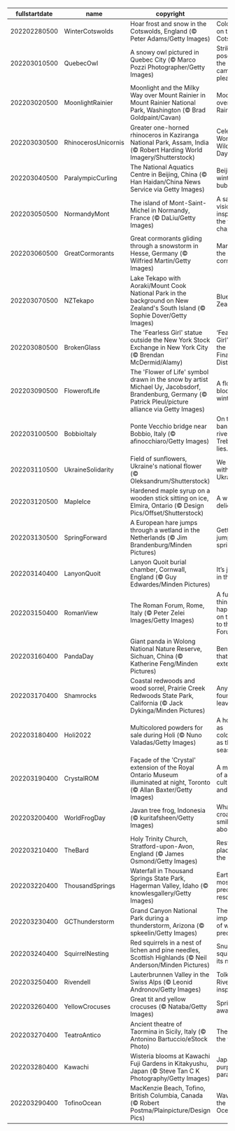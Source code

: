 |fullstartdate|name|copyright|title|image|
|--|--|--|--|--|
202202280500|WinterCotswolds|Hoar frost and snow in the Cotswolds, England (© Peter Adams/Getty Images)|Cold falls on the Cotswolds|![](/en-CA/2022/03/202202280500WinterCotswolds.jpg)|
202203010500|QuebecOwl|A snowy owl pictured in Quebec City (© Marco Pozzi Photographer/Getty Images)|Strike a pose for the camera, please!|![](/en-CA/2022/03/202203010500QuebecOwl.jpg)|
202203020500|MoonlightRainier|Moonlight and the Milky Way over Mount Rainier in Mount Rainier National Park, Washington (© Brad Goldpaint/Cavan)|Moonlight over Mount Rainier|![](/en-CA/2022/03/202203020500MoonlightRainier.jpg)|
202203030500|RhinocerosUnicornis|Greater one-horned rhinoceros in Kaziranga National Park, Assam, India (© Robert Harding World Imagery/Shutterstock)|Celebrating World Wildlife Day|![](/en-CA/2022/03/202203030500RhinocerosUnicornis.jpg)|
202203040500|ParalympicCurling|The National Aquatics Centre in Beijing, China (© Han Haidan/China News Service via Getty Images)|Beijing’s winter bubble|![](/en-CA/2022/03/202203040500ParalympicCurling.jpg)|
202203050500|NormandyMont|The island of Mont-Saint-Michel in Normandy, France (© DaLiu/Getty Images)|A saintly vision inspired the first chapel|![](/en-CA/2022/03/202203050500NormandyMont.jpg)|
202203060500|GreatCormorants|Great cormorants gliding through a snowstorm in Hesse, Germany (© Wilfried Martin/Getty Images)|March of the cormorants|![](/en-CA/2022/03/202203060500GreatCormorants.jpg)|
202203070500|NZTekapo|Lake Tekapo with Aoraki/Mount Cook National Park in the background on New Zealand's South Island (© Sophie Dover/Getty Images)|Blue Zealand|![](/en-CA/2022/03/202203070500NZTekapo.jpg)|
202203080500|BrokenGlass|The 'Fearless Girl' statue outside the New York Stock Exchange in New York City (© Brendan McDermid/Alamy)|‘Fearless Girl’ rules the Financial District|![](/en-CA/2022/03/202203080500BrokenGlass.jpg)|
202203090500|FlowerofLife|The 'Flower of Life' symbol drawn in the snow by artist Michael Uy, Jacobsdorf, Brandenburg, Germany (© Patrick Pleul/picture alliance via Getty Images)|A flower blooms in winter|![](/en-CA/2022/03/202203090500FlowerofLife.jpg)|
202203100500|BobbioItaly|Ponte Vecchio bridge near Bobbio, Italy (© afinocchiaro/Getty Images)|On the left bank of the river Trebbia, lies...|![](/en-CA/2022/03/202203100500BobbioItaly.jpg)|
202203110500|UkraineSolidarity|Field of sunflowers, Ukraine's national flower (© Oleksandrum/Shutterstock)|We stand with Ukraine|![](/en-CA/2022/03/202203110500UkraineSolidarity.jpg)|
202203120500|MapleIce|Hardened maple syrup on a wooden stick sitting on ice, Elmira, Ontario (© Design Pics/Offset/Shutterstock)|A winter delicacy|![](/en-CA/2022/03/202203120500MapleIce.jpg)|
202203130500|SpringForward|A European hare jumps through a wetland in the Netherlands (© Jim Brandenburg/Minden Pictures)|Getting a jump on spring|![](/en-CA/2022/03/202203130500SpringForward.jpg)|
202203140400|LanyonQuoit|Lanyon Quoit burial chamber, Cornwall, England (© Guy Edwardes/Minden Pictures)|It’s just pi in the sky...|![](/en-CA/2022/03/202203140400LanyonQuoit.jpg)|
202203150400|RomanView|The Roman Forum, Rome, Italy (© Peter Zelei Images/Getty Images)|A funny thing happened on the way to the Forum…|![](/en-CA/2022/03/202203150400RomanView.jpg)|
202203160400|PandaDay|Giant panda in Wolong National Nature Reserve, Sichuan, China (© Katherine Feng/Minden Pictures)|Beneath that cuddly exterior...|![](/en-CA/2022/03/202203160400PandaDay.jpg)|
202203170400|Shamrocks|Coastal redwoods and wood sorrel, Prairie Creek Redwoods State Park, California (© Jack Dykinga/Minden Pictures)|Any with four leaves?|![](/en-CA/2022/03/202203170400Shamrocks.jpg)|
202203180400|Holi2022|Multicolored powders for sale during Holi (© Nuno Valadas/Getty Images)|A holiday as colourful as the season|![](/en-CA/2022/03/202203180400Holi2022.jpg)|
202203190400|CrystalROM|Façade of the 'Crystal' extension of the Royal Ontario Museum illuminated at night, Toronto (© Allan Baxter/Getty Images)|A museum of art, culture, and history|![](/en-CA/2022/03/202203190400CrystalROM.jpg)|
202203200400|WorldFrogDay|Javan tree frog, Indonesia (© kuritafsheen/Getty Images)|What's this croaker smiling about?|![](/en-CA/2022/03/202203200400WorldFrogDay.jpg)|
202203210400|TheBard|Holy Trinity Church, Stratford-upon-Avon, England (© James Osmond/Getty Images)|Resting place of the Bard|![](/en-CA/2022/03/202203210400TheBard.jpg)|
202203220400|ThousandSprings|Waterfall in Thousand Springs State Park, Hagerman Valley, Idaho (© knowlesgallery/Getty Images)|Earth's most precious resource?|![](/en-CA/2022/03/202203220400ThousandSprings.jpg)|
202203230400|GCThunderstorm|Grand Canyon National Park during a thunderstorm, Arizona (© spkeelin/Getty Images)|The importance of weather prediction|![](/en-CA/2022/03/202203230400GCThunderstorm.jpg)|
202203240400|SquirrelNesting|Red squirrels in a nest of lichen and pine needles, Scottish Highlands (© Neil Anderson/Minden Pictures)|Snug as a squirrel in its nest|![](/en-CA/2022/03/202203240400SquirrelNesting.jpg)|
202203250400|Rivendell|Lauterbrunnen Valley in the Swiss Alps (© Leonid Andronov/Getty Images)|Tolkien’s Rivendell inspiration|![](/en-CA/2022/03/202203250400Rivendell.jpg)|
202203260400|YellowCrocuses|Great tit and yellow crocuses (© Nataba/Getty Images)|Spring awakens|![](/en-CA/2022/03/202203260400YellowCrocuses.jpg)|
202203270400|TeatroAntico|Ancient theatre of Taormina in Sicily, Italy (© Antonino Bartuccio/eStock Photo)|The play’s the thing|![](/en-CA/2022/03/202203270400TeatroAntico.jpg)|
202203280400|Kawachi|Wisteria blooms at Kawachi Fuji Gardens in Kitakyushu, Japan (© Steve Tan C K Photography/Getty Images)|Japan’s purple paradise|![](/en-CA/2022/03/202203280400Kawachi.jpg)|
202203290400|TofinoOcean|MacKenzie Beach, Tofino, British Columbia, Canada (© Robert Postma/Plainpicture/Design Pics)|Waves of the Pacific Ocean|![](/en-CA/2022/03/202203290400TofinoOcean.jpg)|
